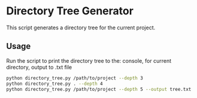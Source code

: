 # Directory Tree Generator

This script generates a directory tree for the current project.

## Usage

Run the script to print the directory tree to the:
console, 
for current directory, 
output to .txt file

```bash
python directory_tree.py /path/to/project --depth 3
python directory_tree.py . --depth 4
python directory_tree.py /path/to/project --depth 5 --output tree.txt

